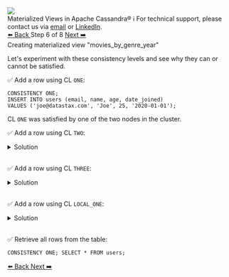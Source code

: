 <!-- TOP -->
<div class="top">
  <img src="https://datastax-academy.github.io/katapod-shared-assets/images/ds-academy-logo.svg" />
  <div class="scenario-title-section">
    <span class="scenario-title">Materialized Views in Apache Cassandra®</span>
    <span class="scenario-subtitle">ℹ️ For technical support, please contact us via <a href="mailto:aleksandr.volochnev@datastax.com">email</a> or <a href="https://dtsx.io/aleks">LinkedIn</a>.</span> 
  </div>
</div>

<!-- NAVIGATION -->
<div id="navigation-top" class="navigation-top">
 <a href='command:katapod.loadPage?[{"step":"step5"}]'
   class="btn btn-dark navigation-top-left">⬅️ Back
 </a>
<span class="step-count"> Step 6 of 8</span>
 <a href='command:katapod.loadPage?[{"step":"step7"}]' 
    class="btn btn-dark navigation-top-right">Next ➡️
  </a>
</div>

<!-- CONTENT -->

<div class="step-title">Creating materialized view "movies_by_genre_year"</div>

Let's experiment with these consistency levels and see why 
they can or cannot be satisfied.
 
✅ Add a row using CL `ONE`:
```
CONSISTENCY ONE;
INSERT INTO users (email, name, age, date_joined) 
VALUES ('joe@datastax.com', 'Joe', 25, '2020-01-01');
```
CL `ONE` was satisfied by one of the two nodes in the cluster.


✅ Add a row using CL `TWO`:
<details>
  <summary>Solution</summary>

```
CONSISTENCY TWO;
INSERT INTO users (email, name, age, date_joined) 
VALUES ('jen@datastax.com', 'Jen', 27, '2020-01-01');
```

CL `TWO` was satisfied by the two nodes in the cluster.

</details>

<br/>

✅ Add a row using CL `THREE`:
<details>
  <summary>Solution</summary>

```
CONSISTENCY THREE;
INSERT INTO users (email, name, age, date_joined) 
VALUES ('art@datastax.com', 'Art', 33, '2020-05-04');
```

CL `THREE` could not be satisfied because the cluster does not have three replicas to respond.

</details>

<br/>

✅ Add a row using CL `LOCAL_ONE`:
<details>
  <summary>Solution</summary>

```
CONSISTENCY LOCAL_ONE;
INSERT INTO users (email, name, age, date_joined) 
VALUES ('jim@datastax.com', 'Jim', 31, '2020-05-07');
```

CL `LOCAL_ONE` was satisfied by the node in our local datacenter *DC-London*.

</details>

<br/>

✅ Retrieve all rows from the table:
```
CONSISTENCY ONE; SELECT * FROM users;
```

<!-- NAVIGATION -->
<div id="navigation-bottom" class="navigation-bottom">
 <a href='command:katapod.loadPage?[{"step":"step5"}]'
   class="btn btn-dark navigation-bottom-left">⬅️ Back
 </a>
 <a href='command:katapod.loadPage?[{"step":"step7"}]'
    class="btn btn-dark navigation-bottom-right">Next ➡️
  </a>
</div>

